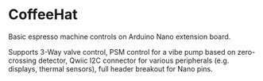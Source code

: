 # CoffeeHat

Basic espresso machine controls on Arduino Nano extension board.

Supports 3-Way valve control, PSM control for a vibe pump based on zero-crossing detector, Qwiic I2C connector for various peripherals (e.g. displays, thermal sensors), full header breakout for Nano pins.
